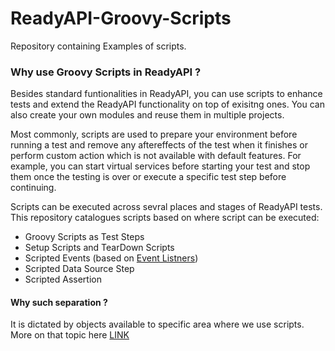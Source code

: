 # ReadyAPI-Groovy-Scripts
Repository containing Examples of scripts.

### Why use Groovy Scripts in ReadyAPI ?

Besides standard funtionalities in ReadyAPI, you can use scripts to enhance tests and extend the ReadyAPI functionality on top of exisitng ones. You can also create your own modules and reuse them in multiple projects.

Most commonly, scripts are used to prepare your environment before running a test and remove any aftereffects of the test when it finishes or perform custom action which is not available with default features. 
For example, you can start virtual services before starting your test and stop them once the testing is over or execute a specific test step before continuing.

Scripts can be executed across sevral places and stages of ReadyAPI tests. This repository catalogues scripts based on where script can be executed:
- Groovy Scripts as Test Steps
- Setup Scripts and TearDown Scripts
- Scripted Events (based on [Event Listners](https://support.smartbear.com/readyapi/docs/en/test-apis-with-readyapi/handling-events.html))
- Scripted Data Source Step
- Scripted Assertion

#### Why such separation ?
It is dictated by objects available to specific area where we use scripts. 
More on that topic here [LINK](https://support.smartbear.com/readyapi/docs/en/test-apis-with-readyapi/scripting.html)